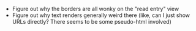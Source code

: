 - Figure out why the borders are all wonky on the "read entry" view
- Figure out why text renders generally weird there (like, can I just show URLs directly? There seems to be some pseudo-html involved)
